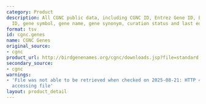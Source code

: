 ```yaml
---
category: Product
description: All CGNC public data, including CGNC ID, Entrez Gene ID, Ensembl Gene
  ID, gene symbol, gene name, gene synonym, curation status and last edit date.
format: tsv
id: cgnc.genes
name: CGNC Genes
original_source:
- cgnc
product_url: http://birdgenenames.org/cgnc/downloads.jsp?file=standard
secondary_source:
- cgnc
warnings:
- 'File was not able to be retrieved when checked on 2025-08-21: HTTP 404 error when
  accessing file'
layout: product_detail
---
```

